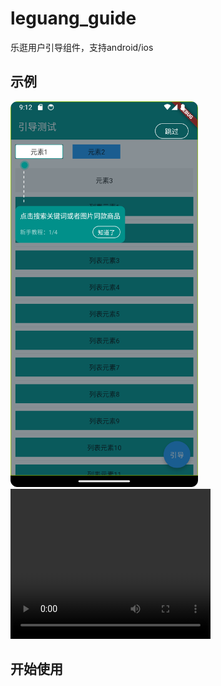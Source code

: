 # leguang_guide
 乐逛用户引导组件，支持android/ios

## 示例

<img src="https://github.com/error-code/leguang_guide/blob/main/img/Screenshot_20250120_171244.png?raw=true" width="300" />

<video width="320" height="240" controls>
  <source src="https://github.com/error-code/leguang_guide/raw/refs/heads/main/img/Screen_recording_20250120_171144.webm" type="video/webm">
  Your browser does not support the video tag.
</video>

## 开始使用


